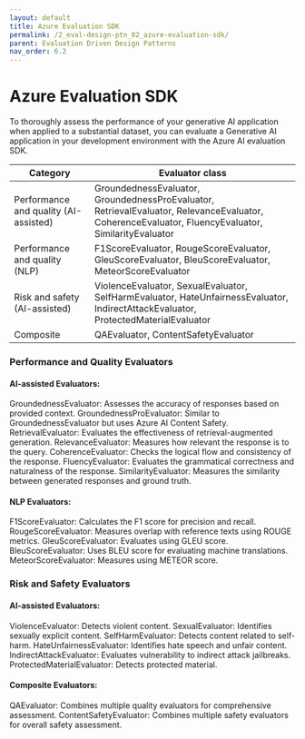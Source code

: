 ```yaml
---
layout: default
title: Azure Evaluation SDK
permalink: /2_eval-design-ptn_02_azure-evaluation-sdk/
parent: Evaluation Driven Design Patterns
nav_order: 6.2
---
```


# Azure Evaluation SDK
To thoroughly assess the performance of your generative AI application when applied to a substantial dataset, you can evaluate a Generative AI application in your development environment with the Azure AI evaluation SDK. 


| Category                                | Evaluator class                                                                                                                           |
|-----------------------------------------|-------------------------------------------------------------------------------------------------------------------------------------------|
| Performance and quality (AI-assisted)   | GroundednessEvaluator, GroundednessProEvaluator, RetrievalEvaluator, RelevanceEvaluator, CoherenceEvaluator, FluencyEvaluator, SimilarityEvaluator |
| Performance and quality (NLP)           | F1ScoreEvaluator, RougeScoreEvaluator, GleuScoreEvaluator, BleuScoreEvaluator, MeteorScoreEvaluator                                       |
| Risk and safety (AI-assisted)           | ViolenceEvaluator, SexualEvaluator, SelfHarmEvaluator, HateUnfairnessEvaluator, IndirectAttackEvaluator, ProtectedMaterialEvaluator        |
| Composite                               | QAEvaluator, ContentSafetyEvaluator                                                                                                       |

### Performance and Quality Evaluators

#### AI-assisted Evaluators:
GroundednessEvaluator: Assesses the accuracy of responses based on provided context.
GroundednessProEvaluator: Similar to GroundednessEvaluator but uses Azure AI Content Safety.
RetrievalEvaluator: Evaluates the effectiveness of retrieval-augmented generation.
RelevanceEvaluator: Measures how relevant the response is to the query.
CoherenceEvaluator: Checks the logical flow and consistency of the response.
FluencyEvaluator: Evaluates the grammatical correctness and naturalness of the response.
SimilarityEvaluator: Measures the similarity between generated responses and ground truth.

#### NLP Evaluators:
F1ScoreEvaluator: Calculates the F1 score for precision and recall.
RougeScoreEvaluator: Measures overlap with reference texts using ROUGE metrics.
GleuScoreEvaluator: Evaluates using GLEU score.
BleuScoreEvaluator: Uses BLEU score for evaluating machine translations.
MeteorScoreEvaluator: Measures using METEOR score.


### Risk and Safety Evaluators
#### AI-assisted Evaluators:
ViolenceEvaluator: Detects violent content.
SexualEvaluator: Identifies sexually explicit content.
SelfHarmEvaluator: Detects content related to self-harm.
HateUnfairnessEvaluator: Identifies hate speech and unfair content.
IndirectAttackEvaluator: Evaluates vulnerability to indirect attack jailbreaks.
ProtectedMaterialEvaluator: Detects protected material.

#### Composite Evaluators:
QAEvaluator: Combines multiple quality evaluators for comprehensive assessment.
ContentSafetyEvaluator: Combines multiple safety evaluators for overall safety assessment.
